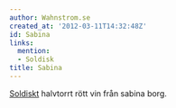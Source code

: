 ```yaml
---
author: Wahnstrom.se
created_at: '2012-03-11T14:32:48Z'
id: Sabina
links:
  mention:
  - Soldisk
title: Sabina
---
```


[Soldiskt] halvtorrt rött vin från sabina borg.

  [Soldiskt]: Soldisk